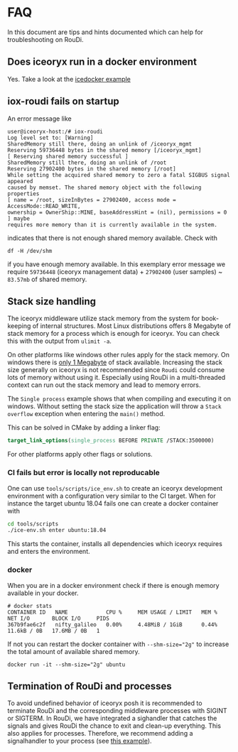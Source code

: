 # FAQ

In this document are tips and hints documented which can help for troubleshooting on RouDi.

## Does iceoryx run in a docker environment

Yes. Take a look at the [icedocker example](https://github.com/eclipse-iceoryx/iceoryx/blob/v2.0.0/iceoryx_examples/icedelivery)

## iox-roudi fails on startup

An error message like

```console
user@iceoryx-host:/# iox-roudi
Log level set to: [Warning]
SharedMemory still there, doing an unlink of /iceoryx_mgmt
Reserving 59736448 bytes in the shared memory [/iceoryx_mgmt]
[ Reserving shared memory successful ]
SharedMemory still there, doing an unlink of /root
Reserving 27902400 bytes in the shared memory [/root]
While setting the acquired shared memory to zero a fatal SIGBUS signal appeared
caused by memset. The shared memory object with the following properties
[ name = /root, sizeInBytes = 27902400, access mode = AccessMode::READ_WRITE,
ownership = OwnerShip::MINE, baseAddressHint = (nil), permissions = 0 ] maybe
requires more memory than it is currently available in the system.
```

indicates that there is not enough shared memory available. Check with

```console
df -H /dev/shm
```

if you have enough memory available. In this exemplary error message we require
`59736448` (iceoryx management data) + `27902400` (user samples) ~ `83.57mb`
of shared memory.

## Stack size handling

The iceoryx middleware utilize stack memory from the system for book-keeping of
internal structures.
Most Linux distributions offers 8 Megabyte of stack memory for a process which is enough
for iceoryx. You can check this with the output from `ulimit -a`.

On other platforms like windows other rules apply for the stack memory.
On windows there is [only 1 Megabyte](https://docs.microsoft.com/en-us/cpp/build/reference/stack-stack-allocations?view=msvc-170) of stack available.
Increasing the stack size generally on iceoryx is not recommended since `Roudi`
could consume lots of memory without using it.
Especially using RouDi in a multi-threaded context can run out the stack memory and
lead to memory errors.

The `Single process` example shows that when compiling and executing it on windows.
Without setting the stack size the application will throw a `Stack overflow` exception
when entering the `main()` method.

This can be solved in CMake by adding a linker flag:

```cmake
target_link_options(single_process BEFORE PRIVATE /STACK:3500000)
```

For other platforms apply other flags or solutions.

### CI fails but error is locally not reproducable

One can use `tools/scripts/ice_env.sh` to create an iceoryx development environment
with a configuration very similar to the CI target.
When for instance the target ubuntu 18.04 fails one can create a docker container
with

```sh
cd tools/scripts
./ice-env.sh enter ubuntu:18.04
```

This starts the container, installs all dependencies which iceoryx requires and enters
the environment.

### docker

When you are in a docker environment check if there is enough memory available
in your docker.

```console
# docker stats
CONTAINER ID   NAME            CPU %     MEM USAGE / LIMIT   MEM %     NET I/O       BLOCK I/O     PIDS
367b9fae6c2f   nifty_galileo   0.00%     4.48MiB / 1GiB      0.44%     11.6kB / 0B   17.6MB / 0B   1
```

If not you can restart the docker container with `--shm-size="2g"` to increase
the total amount of available shared memory.

```console
docker run -it --shm-size="2g" ubuntu
```

## Termination of RouDi and processes

To avoid undefined behavior of iceoryx posh it is recommended to terminate RouDi and the corresponding middleware
processes with SIGINT or SIGTERM. In RouDi, we have integrated a sighandler that catches the signals and gives RouDi
the chance to exit and clean-up everything. This also applies for processes. Therefore, we recommend adding a signalhandler
to your process (see [this example](https://github.com/eclipse-iceoryx/iceoryx/blob/v2.0.0/iceoryx_examples/icedelivery/iox_publisher_untyped.cpp)).
